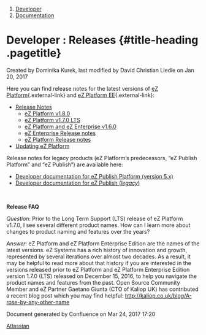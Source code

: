 1.  <span>[Developer](index.html)</span>
2.  <span>[Documentation](Documentation_31429504.html)</span>

<span id="title-text"> Developer : Releases </span> {#title-heading .pagetitle}
===================================================

Created by <span class="author"> Dominika Kurek</span>, last modified by
<span class="editor"> David Christian Liedle</span> on Jan 20, 2017

Here you can find release notes for the latest versions of [eZ
Platform](https://ezplatform.com/){.external-link} and [eZ Platform
EE](http://ez.no/Products/eZ-Platform-Enterprise-Edition2){.external-link}:

-   [Release Notes](Release-Notes_32867905.html)
    -   [eZ Platform v1.8.0](eZ-Platform-v1.8.0_33555269.html)
    -   [eZ Platform v1.7.0 LTS](eZ-Platform-v1.7.0-LTS_32868941.html)
    -   [eZ Platform and eZ Enterprise
        v1.6.0](eZ-Platform-and-eZ-Enterprise-v1.6.0_32867909.html)
    -   [eZ Enterprise Release
        notes](eZ-Enterprise-Release-notes_31430108.html)
    -   [eZ Platform Release
        notes](eZ-Platform-Release-notes_31429935.html)
-   [Updating eZ Platform](Updating-eZ-Platform_31431770.html)

Release notes for legacy products (eZ Platform’s predecessors, “eZ
Publish Platform” and “eZ Publish”) are available here:

-   [Developer documentation for eZ Publish Platform
    (version 5.x)](https://doc.ez.no/display/EZP/eZ+Publish+5.x+Developer+Documentation)
-   [Developer documentation for eZ Publish
    (*legacy*)](https://doc.ez.no/eZ-Publish/)

 

**Release FAQ**

*Question*: Prior to the Long Term Support (LTS) release of eZ Platform
v1.7.0, I see several different product names. How can I learn more
about changes to product naming and features over the years?

*Answer:* eZ Platform and eZ Platform Enterprise Edition are the names
of the latest versions. eZ Systems has a rich history of innovation and
growth, represented by several iterations over almost two decades. As a
result, it may be helpful to read more about that history if you are
interested in the versions released prior to eZ Platform and eZ Platform
Enterprise Edition version 1.7.0 (LTS) released on December 15, 2016, to
help you navigate the product names and features from the past. Open
Source Community Member and eZ Partner Gaetano Giunta (CTO of Kaliop UK)
has contributed a recent blog post which you may find
helpful: <http://kaliop.co.uk/blog/A-rose-by-any-other-name>

Document generated by Confluence on Mar 24, 2017 17:20

[Atlassian](http://www.atlassian.com/)


